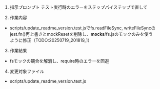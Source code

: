 1. 指示プロンプト
テスト実行時のエラーをステップバイステップで直して

2. 作業内容
- scripts/update_readme_version.test.jsでfs.readFileSync, writeFileSyncのjest.fn()再上書きとmockResetを削除し、__mocks__/fs.jsのモックのみを使うように修正（TODO:20250719_201819_1）

3. 作業結果
- fsモックの競合を解消し、require時のエラーを回避

4. 変更対象ファイル
- scripts/update_readme_version.test.js
